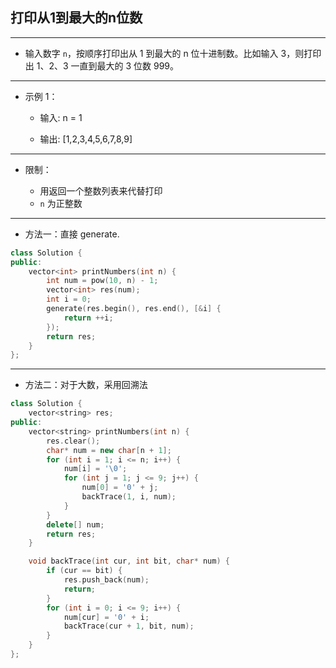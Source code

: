 ## 打印从1到最大的n位数

--------------------

- 输入数字 `n`，按顺序打印出从 1 到最大的 n 位十进制数。比如输入 3，则打印出 1、2、3 一直到最大的 3 位数 999。

--------------------

- 示例 1：
    
    - 输入: n = 1
    
    - 输出: [1,2,3,4,5,6,7,8,9]

--------------------

- 限制：

    - 用返回一个整数列表来代替打印
    - `n` 为正整数

--------------------

- 方法一：直接 generate.

```cpp
class Solution {
public:
    vector<int> printNumbers(int n) {
        int num = pow(10, n) - 1;
        vector<int> res(num);
        int i = 0;
        generate(res.begin(), res.end(), [&i] {
            return ++i;
        });
        return res;
    }
};
```
--------------------

- 方法二：对于大数，采用回溯法

```cpp
class Solution {
    vector<string> res;
public:
    vector<string> printNumbers(int n) {
        res.clear();
        char* num = new char[n + 1];
        for (int i = 1; i <= n; i++) {
            num[i] = '\0';
            for (int j = 1; j <= 9; j++) {
                num[0] = '0' + j;
                backTrace(1, i, num);
            }
        }
        delete[] num;
        return res;
    }

    void backTrace(int cur, int bit, char* num) {
        if (cur == bit) {
            res.push_back(num);
            return;
        }
        for (int i = 0; i <= 9; i++) {
            num[cur] = '0' + i;
            backTrace(cur + 1, bit, num);
        }
    }
};
```